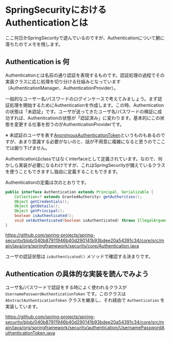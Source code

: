 # SpringSecurityにおけるAuthenticationとは

ここ何日かSpringSecurityで遊んでいるのですが、Authenticationについて腑に落ちたのでメモを残します。

## Authentication is 何

Authenticationとは名前の通り認証を表現するものです。認証処理の過程でその実装クラスに応じ処理を切り分ける仕組みとなっています（AuthenticationManager、AuthenticationProvider）。

一般的なユーザー名/パスワードのログインケースで考えてみましょう。まず認証処理を開始するためにAuthenticationを作成します。この時、Authenticationの状態は「未認証」です。ユーザが送ってきたユーザ名/パスワードの検証に成功すれば、Authenticationの状態が「認証済み」に変わります。基本的にこの状態を変更する仕事を担うのがAuthenticationProviderです。

※ 未認証のユーザを表す[AnonimousAuthenticationToken](https://spring.pleiades.io/spring-security/reference/servlet/authentication/anonymous.html)というものもあるのですが、あまり意識する必要がないのと、話が不用意に複雑になると思うのでここでは掘り下げません。

Authenticationはclassではなくinterfaceとして定義されています。なので、何かしら実装が必要になるわけですが、これはSpringSecurityが備えているクラスを使うこともできますし独自に定義することもできます。

Authenticationの定義は次のとおりです。

``` java
public interface Authentication extends Principal, Serializable {
	Collection<? extends GrantedAuthority> getAuthorities();
	Object getCredentials();
	Object getDetails();
	Object getPrincipal();
	boolean isAuthenticated();
	void setAuthenticated(boolean isAuthenticated) throws IllegalArgumentException;
}
```

https://github.com/spring-projects/spring-security/blob/040b87911946b40d290141b93bdee20a54391c34/core/src/main/java/org/springframework/security/core/Authentication.java

ユーザの認証状態は `isAuthenticated()` メソッドで確認する決まりです。

## Authentication の具体的な実装を読んでみよう

ユーザ名/パスワードで認証をする時によく使われるクラスが `UsernamePasswordAuthenticationToken` です。このクラスは `AbstractAuthenticationToken` クラスを継承し、それ経由で `Authentication` を実装しています。

https://github.com/spring-projects/spring-security/blob/040b87911946b40d290141b93bdee20a54391c34/core/src/main/java/org/springframework/security/authentication/UsernamePasswordAuthenticationToken.java